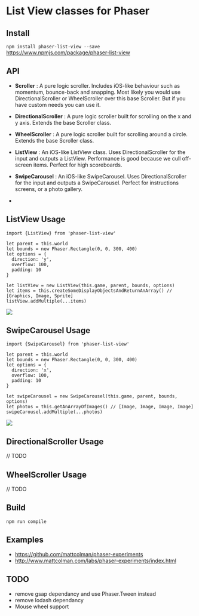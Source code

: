 # List View classes for Phaser

## Install
`npm install phaser-list-view --save`
https://www.npmjs.com/package/phaser-list-view

## API
- **Scroller** : A pure logic scroller. Includes iOS-like behaviour such as momentum, bounce-back and snapping. Most likely you would use DirectionalScroller or WheelScroller over this base Scroller. But if you have custom needs you can use it.
- **DirectionalScroller** : A pure logic scroller built for scrolling on the x and y axis. Extends the base Scroller class.
- **WheelScroller** : A pure logic scroller built for scrolling around a circle. Extends the base Scroller class. 
- **ListView** : An iOS-like ListView class. Uses DirectionalScroller for the input and outputs a ListView. Performance is good because we cull off-screen items.
Perfect for high scoreboards.
- **SwipeCarousel** : An iOS-like SwipeCarousel. Uses DirectionalScroller for the input and outputs a SwipeCarousel. Perfect for instructions screens, or a photo gallery.

- 
## ListView Usage
```
import {ListView} from 'phaser-list-view'

let parent = this.world
let bounds = new Phaser.Rectangle(0, 0, 300, 400)
let options = {
  direction: 'y',
  overflow: 100,
  padding: 10
}

let listView = new ListView(this.game, parent, bounds, options)
let items = this.createSomeDisplayObjectsAndReturnAnArray() // [Graphics, Image, Sprite]
listView.addMultiple(...items)
```
![](http://i.imgur.com/XgdgqYX.gif)

## SwipeCarousel Usage
```
import {SwipeCarousel} from 'phaser-list-view'

let parent = this.world
let bounds = new Phaser.Rectangle(0, 0, 300, 400)
let options = {
  direction: 'x',
  overflow: 100,
  padding: 10
}

let swipeCarousel = new SwipeCarousel(this.game, parent, bounds, options)
let photos = this.getAnArrayOfImages() // [Image, Image, Image, Image]
swipeCarousel.addMultiple(...photos)
```
![](http://i.imgur.com/Sp5aE0H.gif)

## DirectionalScroller Usage
// TODO
## WheelScroller Usage
// TODO

## Build
`npm run compile`

## Examples
- https://github.com/mattcolman/phaser-experiments
- http://www.mattcolman.com/labs/phaser-experiments/index.html

## TODO
- remove gsap dependancy and use Phaser.Tween instead
- remove lodash dependancy
- Mouse wheel support
